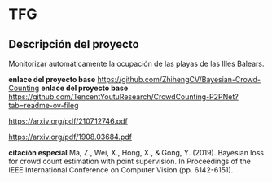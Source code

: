 # TFG

## Descripción del proyecto
Monitorizar automáticamente la ocupación de las playas de las Illes Balears.

**enlace del proyecto base** https://github.com/ZhihengCV/Bayesian-Crowd-Counting
**enlace del proyecto base** https://github.com/TencentYoutuResearch/CrowdCounting-P2PNet?tab=readme-ov-fileg


https://arxiv.org/pdf/2107.12746.pdf

https://arxiv.org/pdf/1908.03684.pdf

**citación especial** Ma, Z., Wei, X., Hong, X., & Gong, Y. (2019). Bayesian loss for crowd count estimation with point supervision. In Proceedings of the IEEE International Conference on Computer Vision (pp. 6142-6151).


